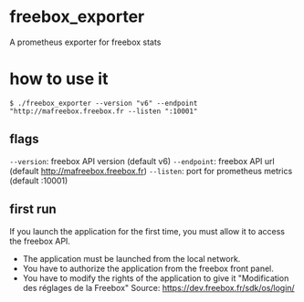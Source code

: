 # freebox_exporter
A prometheus exporter for freebox stats

# how to use it

```
$ ./freebox_exporter --version "v6" --endpoint "http://mafreebox.freebox.fr --listen ":10001"
```

## flags
`--version`: freebox API version (default v6)
`--endpoint`: freebox API url (default http://mafreebox.freebox.fr)
`--listen`: port for prometheus metrics (default :10001)

## first run
If you launch the application for the first time, you must allow it to access the freebox API.
- The application must be launched from the local network.
- You have to authorize the application from the freebox front panel.
- You have to modify the rights of the application to give it "Modification des réglages de la Freebox"
Source: https://dev.freebox.fr/sdk/os/login/